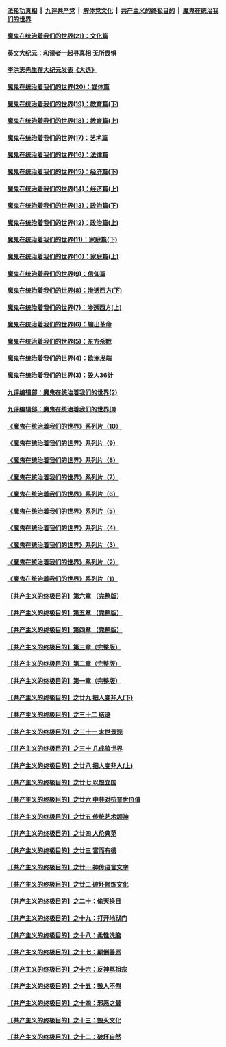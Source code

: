 ####  [法轮功真相](../../../../basic/blob/master/README.md?t=12260631) &nbsp;|&nbsp; [九评共产党](../../../../9ping.md/blob/master/README.md?t=12260631) &nbsp;|&nbsp; [解体党文化](../../../../jtdwh.md/blob/master/README.md?t=12260631)  &nbsp;|&nbsp; [共产主义的终极目的](../../../../gczydzjmd.md/blob/master/README.md?t=12260631) &nbsp;|&nbsp; [魔鬼在统治我们的世界](../../../../mgztzwmdsj.md/blob/master/README.md?t=12260631) 

#### [魔鬼在统治着我们的世界(21)：文化篇](../pages/nsc422/n10597706.md?t=12260631) 

#### [英文大纪元：和读者一起寻真相 无所畏惧](../pages/nsc422/n12542027.md?t=12260631) 

#### [李洪志先生在大纪元发表《大选》](../pages/nsc422/n12534746.md?t=12260631) 

#### [魔鬼在统治着我们的世界(20)：媒体篇](../pages/nsc422/n10586579.md?t=12260631) 

#### [魔鬼在统治着我们的世界(19)：教育篇(下)](../pages/nsc422/n10564808.md?t=12260631) 

#### [魔鬼在统治着我们的世界(18)：教育篇(上)](../pages/nsc422/n10526970.md?t=12260631) 

#### [魔鬼在统治着我们的世界(17)：艺术篇](../pages/nsc422/n10499093.md?t=12260631) 

#### [魔鬼在统治着我们的世界(16)：法律篇](../pages/nsc422/n10485969.md?t=12260631) 

#### [魔鬼在统治着我们的世界(15)：经济篇(下)](../pages/nsc422/n10469975.md?t=12260631) 

#### [魔鬼在统治着我们的世界(14)：经济篇(上)](../pages/nsc422/n10457370.md?t=12260631) 

#### [魔鬼在统治着我们的世界(13)：政治篇(下)](../pages/nsc422/n10448270.md?t=12260631) 

#### [魔鬼在统治着我们的世界(12)：政治篇(上)](../pages/nsc422/n10444576.md?t=12260631) 

#### [魔鬼在统治着我们的世界(11)：家庭篇(下)](../pages/nsc422/n10440961.md?t=12260631) 

#### [魔鬼在统治着我们的世界(10)：家庭篇(上)](../pages/nsc422/n10435448.md?t=12260631) 

#### [魔鬼在统治着我们的世界(9)：信仰篇](../pages/nsc422/n10432159.md?t=12260631) 

#### [魔鬼在统治着我们的世界(8)：渗透西方(下)](../pages/nsc422/n10429603.md?t=12260631) 

#### [魔鬼在统治着我们的世界(7)：渗透西方(上)](../pages/nsc422/n10426013.md?t=12260631) 

#### [魔鬼在统治着我们的世界(6)：输出革命](../pages/nsc422/n10421536.md?t=12260631) 

#### [魔鬼在统治着我们的世界(5)：东方杀戮](../pages/nsc422/n10417707.md?t=12260631) 

#### [魔鬼在统治着我们的世界(4)：欧洲发端](../pages/nsc422/n10414890.md?t=12260631) 

#### [魔鬼在统治着我们的世界(3)：毁人36计](../pages/nsc422/n10411583.md?t=12260631) 

#### [九评编辑部：魔鬼在统治着我们的世界(2)](../pages/nsc422/n10410036.md?t=12260631) 

#### [九评编辑部：魔鬼在统治着我们的世界(1)](../pages/nsc422/n10406825.md?t=12260631) 

#### [《魔鬼在统治着我们的世界》系列片（10）](../pages/nsc422/n12292670.md?t=12260631) 

#### [《魔鬼在统治着我们的世界》系列片（9）](../pages/nsc422/n12290859.md?t=12260631) 

#### [《魔鬼在统治着我们的世界》系列片（8）](../pages/nsc422/n12287445.md?t=12260631) 

#### [《魔鬼在统治着我们的世界》系列片（7）](../pages/nsc422/n12283425.md?t=12260631) 

#### [《魔鬼在统治着我们的世界》系列片（6）](../pages/nsc422/n12282314.md?t=12260631) 

#### [《魔鬼在统治着我们的世界》系列片（5）](../pages/nsc422/n12281419.md?t=12260631) 

#### [《魔鬼在统治着我们的世界》系列片（4）](../pages/nsc422/n12274024.md?t=12260631) 

#### [《魔鬼在统治着我们的世界》系列片（3）](../pages/nsc422/n12271322.md?t=12260631) 

#### [《魔鬼在统治着我们的世界》系列片（2）](../pages/nsc422/n12269049.md?t=12260631) 

#### [《魔鬼在统治着我们的世界》系列片（1）](../pages/nsc422/n12267575.md?t=12260631) 

#### [【共产主义的终极目的】第六章 （完整版）](../pages/nsc422/n11428913.md?t=12260631) 

#### [【共产主义的终极目的】第五章 （完整版）](../pages/nsc422/n11428912.md?t=12260631) 

#### [【共产主义的终极目的】第四章 （完整版）](../pages/nsc422/n11428907.md?t=12260631) 

#### [【共产主义的终极目的】第三章（完整版）](../pages/nsc422/n11428848.md?t=12260631) 

#### [【共产主义的终极目的】第二章（完整版）](../pages/nsc422/n11428831.md?t=12260631) 

#### [【共产主义的终极目的】第一章（完整版）](../pages/nsc422/n11417651.md?t=12260631) 

#### [【共产主义的终极目的】之廿九 把人变非人(下)](../pages/nsc422/n11344140.md?t=12260631) 

#### [【共产主义的终极目的】之三十二 结语](../pages/nsc422/n11360535.md?t=12260631) 

#### [【共产主义的终极目的】之三十一 末世景观](../pages/nsc422/n11351129.md?t=12260631) 

#### [【共产主义的终极目的】之三十 几成狼世界](../pages/nsc422/n11348280.md?t=12260631) 

#### [【共产主义的终极目的】之廿八 把人变非人(上)](../pages/nsc422/n11340492.md?t=12260631) 

#### [【共产主义的终极目的】之廿七 以恨立国](../pages/nsc422/n11336944.md?t=12260631) 

#### [【共产主义的终极目的】之廿六 中共对抗普世价值](../pages/nsc422/n11324785.md?t=12260631) 

#### [【共产主义的终极目的】之廿五 传统艺术颂神](../pages/nsc422/n11296396.md?t=12260631) 

#### [【共产主义的终极目的】之廿四 人伦典范](../pages/nsc422/n11296397.md?t=12260631) 

#### [【共产主义的终极目的】之廿三 富而有德](../pages/nsc422/n11283598.md?t=12260631) 

#### [【共产主义的终极目的】之廿一 神传语言文字](../pages/nsc422/n11263265.md?t=12260631) 

#### [【共产主义的终极目的】之廿二 破坏修炼文化](../pages/nsc422/n11245728.md?t=12260631) 

#### [【共产主义的终极目的】之二十：偷天换日](../pages/nsc422/n11238846.md?t=12260631) 

#### [【共产主义的终极目的】之十九：打开地狱门](../pages/nsc422/n11206376.md?t=12260631) 

#### [【共产主义的终极目的】之十八：柔性洗脑](../pages/nsc422/n11199994.md?t=12260631) 

#### [【共产主义的终极目的】之十七：颠倒善恶](../pages/nsc422/n11179782.md?t=12260631) 

#### [【共产主义的终极目的】之十六：反神骂祖宗](../pages/nsc422/n11166798.md?t=12260631) 

#### [【共产主义的终极目的】之十五：毁人不倦](../pages/nsc422/n11166792.md?t=12260631) 

#### [【共产主义的终极目的】之十四：邪恶之最](../pages/nsc422/n11150249.md?t=12260631) 

#### [【共产主义的终极目的】之十三：毁灭文化](../pages/nsc422/n11135227.md?t=12260631) 

#### [【共产主义的终极目的】之十二：破坏自然](../pages/nsc422/n11135214.md?t=12260631) 

